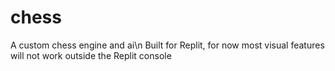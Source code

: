 # chess
A custom chess engine and ai\n
Built for Replit, for now most visual features will not work outside the Replit console

